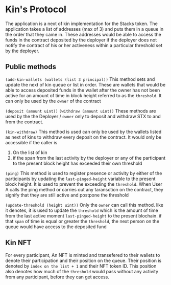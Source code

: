 # Kin's Protocol

The application is a next of kin implementation for the Stacks token. 
The application takes a list of addresses (max of 3) and puts them in a queue in the order that they came in. These addresses would be able to access the funds in the contract deposited by the deployer if the deployer does not notify the contract of his or her activeness within a particular threshold set by the deployer.

## Public methods


``` (add-kin-wallets (wallets (list 3 principal)) ```
This method sets and update the next of kin queue or list in order. These are wallets that would be able to access deposited funds in the wallet after the owner has not been active for an amount of time in block height referred to as the `threshold`. It can only be used by the `owner` of the contract

``` (deposit (amount uint)) ```
``` (withdraw (amount uint)) ```
These methods are used by the the Deployer / `owner` only to deposit and withdraw STX to and from the contract.

``` (kin-withdraw) ```
This method is used can only be used by the wallets listed as next of kins to withdraw every deposit on the contract. It would only be accessible if the caller is 
  1. On the list of kin
  2. if the span from the last activity by the deployer or any of the participant to the present block height has exceeded their own threshold
  
  
``` (ping) ```
This method is used to register presence or activity by either of the participants by updating the `last-pinged-height` variable to the present block height. It is used to prevent the exceeding the `threshold`. When User A calls the ping method or carries out any taransction on the contract, they signify that they are still active and postpone the threshold

``` (update-threshold (height uint)) ``` 
Only the `owner` can call this method. like it denotes, it is used to update the `threshold` which is the amount of time from the last active moment `last-pinged-height` to the present blochain. if that `span` of time is equal or greater the `threshold`, the next person on the queue would have access to the deposited fund


## Kin NFT 
For every participant, An NFT is minted and transefered to their wallets to denote their participation and their position on the queue. Their position is denoted by ` index on the list + 1 ` and their NFT token ID. This position also denotes how much of the `threshold` would pass without any activity from any participant, before they can get access.
